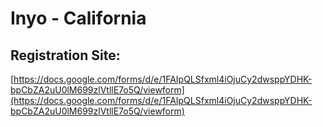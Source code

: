 # Inyo - California

## Registration Site:
[https://docs.google.com/forms/d/e/1FAIpQLSfxml4iOjuCy2dwsppYDHK-bpCbZA2uU0lM699zlVtllE7o5Q/viewform](https://docs.google.com/forms/d/e/1FAIpQLSfxml4iOjuCy2dwsppYDHK-bpCbZA2uU0lM699zlVtllE7o5Q/viewform)
